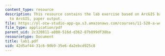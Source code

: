 ```yaml
---
content_type: resource
description: This resource contains the lab exercise based on ArcGIS basics (introduction
  to ArcGIS, paper output.
file: https://ol-ocw-studio-app-qa.s3.amazonaws.com/courses/11-520-a-workshop-on-geographic-information-systems-fall-2005/42d5af4431c690b935e6da2ebcd925c8_lab1.pdf
file_type: application/pdf
parent_uid: 2c320811-a808-516d-d362-87b899df38ba
resourcetype: Document
title: lab1.pdf
uid: 42d5af44-31c6-90b9-35e6-da2ebcd925c8
---
```

